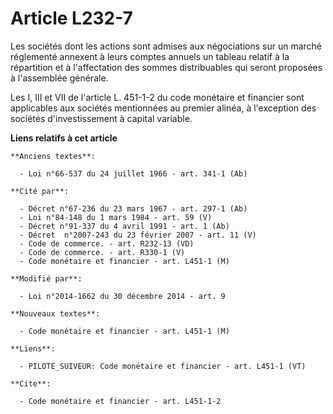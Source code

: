 # Article L232-7

Les sociétés dont les actions sont admises aux négociations sur un marché réglementé annexent à leurs comptes annuels un
tableau relatif à la répartition et à l'affectation des sommes distribuables qui seront proposées à l'assemblée générale.

Les I, III et VII de l'article L. 451-1-2 du code monétaire et financier sont applicables aux sociétés mentionnées au premier
alinéa, à l'exception des sociétés d'investissement à capital variable.

**Liens relatifs à cet article**

	**Anciens textes**:

	  - Loi n°66-537 du 24 juillet 1966 - art. 341-1 (Ab)

	**Cité par**:

	  - Décret n°67-236 du 23 mars 1967 - art. 297-1 (Ab)
	  - Loi n°84-148 du 1 mars 1984 - art. 59 (V)
	  - Décret n°91-337 du 4 avril 1991 - art. 1 (Ab)
	  - Décret  n°2007-243 du 23 février 2007 - art. 11 (V)
	  - Code de commerce. - art. R232-13 (VD)
	  - Code de commerce. - art. R330-1 (V)
	  - Code monétaire et financier - art. L451-1 (M)

	**Modifié par**:

	  - Loi n°2014-1662 du 30 décembre 2014 - art. 9

	**Nouveaux textes**:

	  - Code monétaire et financier - art. L451-1 (M)

	**Liens**:

	  - PILOTE_SUIVEUR: Code monétaire et financier - art. L451-1 (VT)

	**Cite**:

	  - Code monétaire et financier - art. L451-1-2
